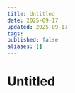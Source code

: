 ```yaml
---
title: Untitled
date: 2025-09-17
updated: 2025-09-17
tags:
published: false
aliases: []
---
```

# Untitled

